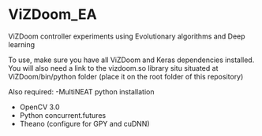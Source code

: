 # ViZDoom_EA
ViZDoom controller experiments using Evolutionary algorithms and Deep learning

To use, make sure you have all ViZDoom and Keras dependencies installed. You will also need a link to the vizdoom.so library situ
situated at ViZDoom/bin/python folder (place it on the root folder of this repository)

Also required:
-MultiNEAT python installation
- OpenCV 3.0
- Python concurrent.futures
- Theano (configure for GPY and cuDNN)
